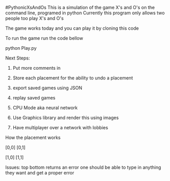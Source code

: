 #PythonicXsAndOs
This is a simulation of the game X's and O's on the command line, programed in python
Currently this program only allows two people too play X's and O's

The game works today and you can play it by cloning this code

To run the game run the code bellow

python Play.py


Next Steps:

1. Put more comments in

2. Store each placement for the ability to undo a placement

3. export saved games using JSON

4. replay saved games

5. CPU Mode aka neural network

6. Use Graphics library and render this using images

7. Have multiplayer over a network with lobbies


How the placement works

[0,0] [0,1]

[1,0] [1,1]


Issues:
  top bottom returns an error
  one should be able to type in anything they want and get a proper error
